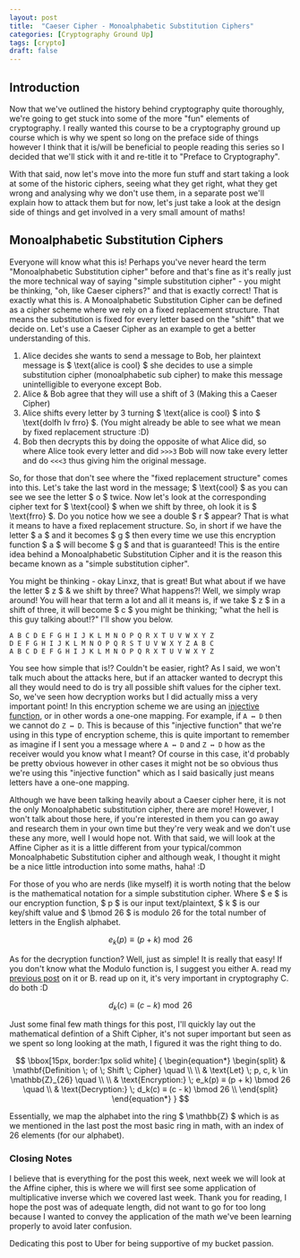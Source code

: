 ```yaml
---
layout: post
title:  "Caeser Cipher - Monoalphabetic Substitution Ciphers"
categories: [Cryptography Ground Up]
tags: [crypto]
draft: false
---
```


## Introduction

Now that we've outlined the history behind cryptography quite thoroughly, we're going to get stuck into some of the more "fun" elements of cryptography. I really wanted this course to be a cryptography ground up course which is why we spent so long on the preface side of things however I think that it is/will be beneficial to people reading this series so I decided that we'll stick with it and re-title it to "Preface to Cryptography".

With that said, now let's move into the more fun stuff and start taking a look at some of the historic ciphers, seeing what they get right, what they get wrong and analysing why we don't use them, in a separate post we'll explain how to attack them but for now, let's just take a look at the design side of things and get involved in a very small amount of maths!

## Monoalphabetic Substitution Ciphers

Everyone will know what this is! Perhaps you've never heard the term "Monoalphabetic Substitution cipher" before and that's fine as it's really just the more technical way of saying "simple substitution cipher" - you might be thinking, "oh, like Caeser ciphers?" and that is exactly correct! That is exactly what this is. A Monoalphabetic Substitution Cipher can be defined as a cipher scheme where we rely on a fixed replacement structure. That means the substitution is fixed for every letter based on the "shift" that we decide on. Let's use a Caeser Cipher as an example to get a better understanding of this.

1. Alice decides she wants to send a message to Bob, her plaintext message is $ \text{alice is cool} $ she decides to use a simple substitution cipher (monoalphabetic sub cipher) to make this message unintelligible to everyone except Bob.
2. Alice & Bob agree that they will use a shift of 3 (Making this a Caeser Cipher)
3. Alice shifts every letter by 3 turning $ \text{alice is cool} $ into $ \text{dolfh lv frro} $. (You might already be able to see what we mean by fixed replacement structure :D)
4. Bob then decrypts this by doing the opposite of what Alice did, so where Alice took every letter and did `>>>3` Bob will now take every letter and do `<<<3` thus giving him the original message.

So, for those that don't see where the "fixed replacement structure" comes into this. Let's take the last word in the message; $ \text{cool} $ as you can see we see the letter $ o $ twice. Now let's look at the corresponding cipher text for $ \text{cool} $ when we shift by three, oh look it is $ \text{frro} $. Do you notice how we see a double $ r $ appear? That is what it means to have a fixed replacement structure. So, in short if we have the letter $ a $ and it becomes $ g $ then every time we use this encryption function $ a $ will become $ g $ and that is guaranteed! This is the entire idea behind a Monoalphabetic Substitution Cipher and it is the reason this became known as a "simple substitution cipher".

You might be thinking - okay Linxz, that is great! But what about if we have the letter $ z $ & we shift by three? What happens?! Well, we simply wrap around! You will hear that term a lot and all it means is, if we take $ z $ in a shift of three, it will become $ c $ you might be thinking; "what the hell is this guy talking about!?" I'll show you below.

```
A B C D E F G H I J K L M N O P Q R X T U V W X Y Z
D E F G H I J K L M N O P Q R S T U V W X Y Z A B C
A B C D E F G H I J K L M N O P Q R X T U V W X Y Z
```

You see how simple that is!? Couldn't be easier, right? As I said, we won't talk much about the attacks here, but if an attacker wanted to decrypt this all they would need to do is try all possible shift values for the cipher text. So, we've seen how decryption works but I did actually miss a very important point! In this encryption scheme we are using an [injective function](https://en.wikipedia.org/wiki/Injective_function), or in other words a one-one mapping. For example, if `A ↔ D` then we cannot do `Z ↔ D`. This is because of this "injective function" that we're using in this type of encryption scheme, this is quite important to remember as imagine if I sent you a message where `A ↔ D` and `Z ↔ D` how as the receiver would you know what I meant? Of course in this case, it'd probably be pretty obvious however in other cases it might not be so obvious thus we're using this "injective function" which as I said basically just means letters have a one-one mapping.

Although we have been talking heavily about a Caeser cipher here, it is not the only Monoalphabetic substitution cipher, there are more! However, I won't talk about those here, if you're interested in them you can go away and research them in your own time but they're very weak and we don't use these any more, well I would hope not. With that said, we will look at the Affine Cipher as it is a little different from your typical/common Monoalphabetic Substitution cipher and although weak, I thought it might be a nice little introduction into some maths, haha! :D

For those of you who are nerds (like myself) it is worth noting that the below is the mathematical notation for a simple substitution cipher. Where $ e $ is our encryption function, $ p $ is our input text/plaintext, $ k $ is our key/shift value and $ \bmod 26 $ is modulo 26 for the total number of letters in the English alphabet.

$$ e_k(p) ≡ (p + k) \bmod 26 $$

As for the decryption function? Well, just as simple! It is really that easy! If you don't know what the Modulo function is, I suggest you either A. read my [previous post](https://linxz.co.uk/cryptography%20ground%20up/2019/01/30/CGU-Entry-03.html) on it or B. read up on it, it's very important in cryptography C. do both :D

$$ d_k(c) ≡ (c - k) \bmod 26 $$

Just some final few math things for this post, I'll quickly lay out the mathematical defintion of a Shift Cipher, it's not super important but seen as we spent so long looking at the math, I figured it was the right thing to do.

$$ \bbox[15px, border:1px solid white]
{
\begin{equation*}
\begin{split}
& \mathbf{Definition \; of \; Shift \; Cipher} \quad \\
\\
& \text{Let} \; p, c, k \in \mathbb{Z}_{26} \quad \\
\\
& \text{Encryption:} \; e_k(p) ≡ (p + k) \bmod 26 \quad \\
& \text{Decryption:} \; d_k(c) ≡ (c - k) \bmod 26 \\
\end{split}
\end{equation*}
}
$$

Essentially, we map the alphabet into the ring $ \mathbb{Z} $ which is as we mentioned in the last post the most basic ring in math, with an index of 26 elements (for our alphabet).

### Closing Notes

I believe that is everything for the post this week, next week we will look at the Affine cipher, this is where we will first see some application of multiplicative inverse which we covered last week. Thank you for reading, I hope the post was of adequate length, did not want to go for too long because I wanted to convey the application of the math we've been learning properly to avoid later confusion.

Dedicating this post to Uber for being supportive of my bucket passion.